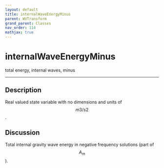 ```yaml
---
layout: default
title: internalWaveEnergyMinus
parent: WVTransform
grand_parent: Classes
nav_order: 114
mathjax: true
---
```


#  internalWaveEnergyMinus

total energy, internal waves, minus


---

## Description
Real valued state variable with no dimensions and units of $$m3/s2$$.

## Discussion

Total internal gravity wave energy in negative frequency solutions (part of $$A_m$$).

